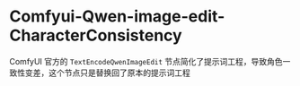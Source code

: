 # Comfyui-Qwen-image-edit-CharacterConsistency
ComfyUI 官方的 `TextEncodeQwenImageEdit` 节点简化了提示词工程，导致角色一致性变差，这个节点只是替换回了原本的提示词工程
